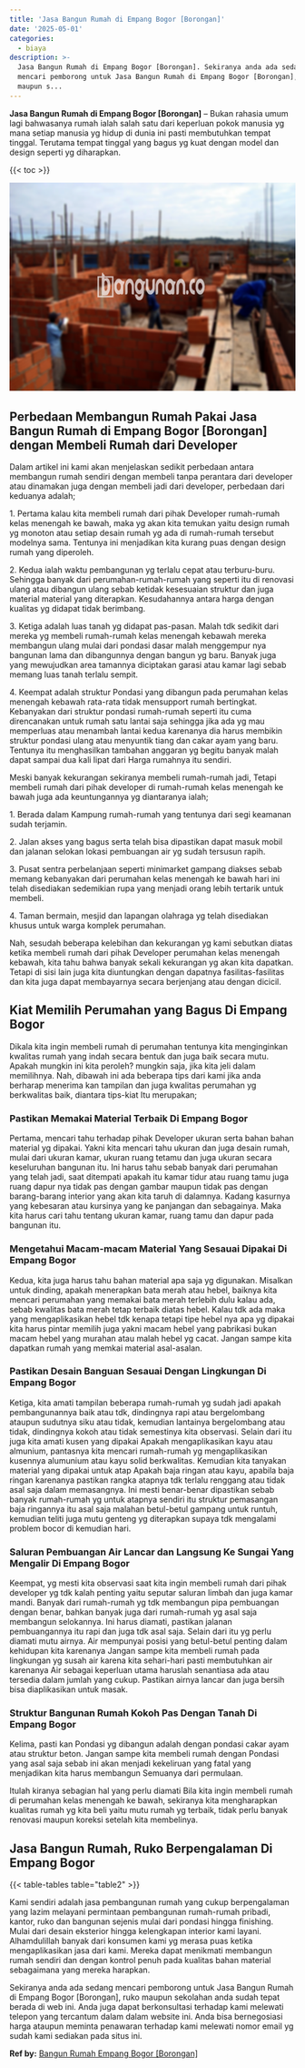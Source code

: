 ```yaml
---
title: 'Jasa Bangun Rumah di Empang Bogor [Borongan]'
date: '2025-05-01'
categories:
  - biaya
description: >-
  Jasa Bangun Rumah di Empang Bogor [Borongan]. Sekiranya anda ada sedang
  mencari pemborong untuk Jasa Bangun Rumah di Empang Bogor [Borongan], ruko
  maupun s...
---
```


**Jasa Bangun Rumah di Empang Bogor \[Borongan\]** – Bukan rahasia umum lagi bahwasanya rumah ialah salah satu dari keperluan pokok manusia yg mana setiap manusia yg hidup di dunia ini pasti membutuhkan tempat tinggal. Terutama tempat tinggal yang bagus yg kuat dengan model dan design seperti yg diharapkan.

{{< toc >}}

![Jasa Bangun Rumah di Empang Bogor [Borongan]](/images/borong-bangunan-16.png)

## Perbedaan Membangun Rumah Pakai Jasa Bangun Rumah di Empang Bogor \[Borongan\] dengan Membeli Rumah dari Developer

Dalam artikel ini kami akan menjelaskan sedikit perbedaan antara membangun rumah sendiri dengan membeli tanpa perantara dari developer atau dinamakan juga dengan membeli jadi dari developer, perbedaan dari keduanya adalah;

1\. Pertama kalau kita membeli rumah dari pihak Developer rumah-rumah kelas menengah ke bawah, maka yg akan kita temukan yaitu design rumah yg monoton atau setiap desain rumah yg ada di rumah-rumah tersebut modelnya sama. Tentunya ini menjadikan kita kurang puas dengan design rumah yang diperoleh.

2\. Kedua ialah waktu pembangunan yg terlalu cepat atau terburu-buru. Sehingga banyak dari perumahan-rumah-rumah yang seperti itu di renovasi ulang atau dibangun ulang sebab ketidak kesesuaian struktur dan juga material material yang diterapkan. Kesudahannya antara harga dengan kualitas yg didapat tidak berimbang.

3\. Ketiga adalah luas tanah yg didapat pas-pasan. Malah tdk sedikit dari mereka yg membeli rumah-rumah kelas menengah kebawah mereka membangun ulang mulai dari pondasi dasar malah menggempur nya bangunan lama dan dibangunnya dengan bangun yg baru. Banyak juga yang mewujudkan area tamannya diciptakan garasi atau kamar lagi sebab memang luas tanah terlalu sempit.

4\. Keempat adalah struktur Pondasi yang dibangun pada perumahan kelas menengah kebawah rata-rata tidak mensupport rumah bertingkat. Kebanyakan dari struktur pondasi rumah-rumah seperti itu cuma direncanakan untuk rumah satu lantai saja sehingga jika ada yg mau memperluas atau menambah lantai kedua karenanya dia harus membikin struktur pondasi ulang atau menyuntik tiang dan cakar ayam yang baru. Tentunya itu menghasilkan tambahan anggaran yg begitu banyak malah dapat sampai dua kali lipat dari Harga rumahnya itu sendiri.

Meski banyak kekurangan sekiranya membeli rumah-rumah jadi, Tetapi membeli rumah dari pihak developer di rumah-rumah kelas menengah ke bawah juga ada keuntungannya yg diantaranya ialah;

1\. Berada dalam Kampung rumah-rumah yang tentunya dari segi keamanan sudah terjamin.

2\. Jalan akses yang bagus serta telah bisa dipastikan dapat masuk mobil dan jalanan selokan lokasi pembuangan air yg sudah tersusun rapih.

3\. Pusat sentra perbelanjaan seperti minimarket gampang diakses sebab memang kebanyakan dari perumahan kelas menengah ke bawah hari ini telah disediakan sedemikian rupa yang menjadi orang lebih tertarik untuk membeli.

4\. Taman bermain, mesjid dan lapangan olahraga yg telah disediakan khusus untuk warga komplek perumahan.

Nah, sesudah beberapa kelebihan dan kekurangan yg kami sebutkan diatas ketika membeli rumah dari pihak Developer perumahan kelas menengah kebawah, kita tahu bahwa banyak sekali kekurangan yg akan kita dapatkan. Tetapi di sisi lain juga kita diuntungkan dengan dapatnya fasilitas-fasilitas dan kita juga dapat membayarnya secara berjenjang atau dengan dicicil.

## Kiat Memilih Perumahan yang Bagus Di Empang Bogor

Dikala kita ingin membeli rumah di perumahan tentunya kita menginginkan kwalitas rumah yang indah secara bentuk dan juga baik secara mutu. Apakah mungkin ini kita peroleh? mungkin saja, jika kita jeli dalam memilihnya. Nah, dibawah ini ada beberapa tips dari kami jika anda berharap menerima kan tampilan dan juga kwalitas perumahan yg berkwalitas baik, diantara tips-kiat Itu merupakan;

### Pastikan Memakai Material Terbaik Di Empang Bogor

Pertama, mencari tahu terhadap pihak Developer ukuran serta bahan bahan material yg dipakai. Yakni kita mencari tahu ukuran dan juga desain rumah, mulai dari ukuran kamar, ukuran ruang tetamu dan juga ukuran secara keseluruhan bangunan itu. Ini harus tahu sebab banyak dari perumahan yang telah jadi, saat ditempati apakah itu kamar tidur atau ruang tamu juga ruang dapur nya tidak pas dengan gambar maupun tidak pas dengan barang-barang interior yang akan kita taruh di dalamnya. Kadang kasurnya yang kebesaran atau kursinya yang ke panjangan dan sebagainya. Maka kita harus cari tahu tentang ukuran kamar, ruang tamu dan dapur pada bangunan itu.

### Mengetahui Macam-macam Material Yang Sesauai Dipakai Di Empang Bogor

Kedua, kita juga harus tahu bahan material apa saja yg digunakan. Misalkan untuk dinding, apakah menerapkan bata merah atau hebel, baiknya kita mencari perumahan yang memakai bata merah terlebih dulu kalau ada, sebab kwalitas bata merah tetap terbaik diatas hebel. Kalau tdk ada maka yang mengaplikasikan hebel tdk kenapa tetapi tipe hebel nya apa yg dipakai kita harus pintar memilih juga yakni macam hebel yang pabrikasi bukan macam hebel yang murahan atau malah hebel yg cacat. Jangan sampe kita dapatkan rumah yang memkai material asal-asalan.

### Pastikan Desain Banguan Sesauai Dengan Lingkungan Di Empang Bogor

Ketiga, kita amati tampilan beberapa rumah-rumah yg sudah jadi apakah pembangunannya baik atau tdk, dindingnya rapi atau bergelombang ataupun sudutnya siku atau tidak, kemudian lantainya bergelombang atau tidak, dindingnya kokoh atau tidak semestinya kita observasi. Selain dari itu juga kita amati kusen yang dipakai Apakah mengaplikasikan kayu atau almunium, pantasnya kita mencari rumah-rumah yg mengaplikasikan kusennya alumunium atau kayu solid berkwalitas. Kemudian kita tanyakan material yang dipakai untuk atap Apakah baja ringan atau kayu, apabila baja ringan karenanya pastikan rangka atapnya tdk terlalu renggang atau tidak asal saja dalam memasangnya. Ini mesti benar-benar dipastikan sebab banyak rumah-rumah yg untuk atapnya sendiri itu struktur pemasangan baja ringannya itu asal saja malahan betul-betul gampang untuk runtuh, kemudian teliti juga mutu genteng yg diterapkan supaya tdk mengalami problem bocor di kemudian hari.

### Saluran Pembuangan Air Lancar dan Langsung Ke Sungai Yang Mengalir Di Empang Bogor

Keempat, yg mesti kita observasi saat kita ingin membeli rumah dari pihak developer yg tdk kalah penting yaitu seputar saluran limbah dan juga kamar mandi. Banyak dari rumah-rumah yg tdk membangun pipa pembuangan dengan benar, bahkan banyak juga dari rumah-rumah yg asal saja membangun selokannya. Ini harus diamati, pastikan jalanan pembuangannya itu rapi dan juga tdk asal saja. Selain dari itu yg perlu diamati mutu airnya. Air mempunyai posisi yang betul-betul penting dalam kehidupan kita karenanya Jangan sampe kita membeli rumah pada lingkungan yg susah air karena kita sehari-hari pasti membutuhkan air karenanya Air sebagai keperluan utama haruslah senantiasa ada atau tersedia dalam jumlah yang cukup. Pastikan airnya lancar dan juga bersih bisa diaplikasikan untuk masak.

### Struktur Bangunan Rumah Kokoh Pas Dengan Tanah Di Empang Bogor

Kelima, pasti kan Pondasi yg dibangun adalah dengan pondasi cakar ayam atau struktur beton. Jangan sampe kita membeli rumah dengan Pondasi yang asal saja sebab ini akan menjadi kekeliruan yang fatal yang menjadikan kita harus membangun Semuanya dari permulaan.

Itulah kiranya sebagian hal yang perlu diamati Bila kita ingin membeli rumah di perumahan kelas menengah ke bawah, sekiranya kita mengharapkan kualitas rumah yg kita beli yaitu mutu rumah yg terbaik, tidak perlu banyak renovasi maupun koreksi setelah kita membelinya.

## Jasa Bangun Rumah, Ruko Berpengalaman Di Empang Bogor

{{< table-tables table="table2" >}}

Kami sendiri adalah jasa pembangunan rumah yang cukup berpengalaman yang lazim melayani permintaan pembangunan rumah-rumah pribadi, kantor, ruko dan bangunan sejenis mulai dari pondasi hingga finishing. Mulai dari desain eksterior hingga kelengkapan interior kami layani. Alhamdulillah banyak dari konsumen kami yg merasa puas ketika mengaplikasikan jasa dari kami. Mereka dapat menikmati membangun rumah sendiri dan dengan kontrol penuh pada kualitas bahan material sebagaimana yang mereka harapkan.

Sekiranya anda ada sedang mencari pemborong untuk Jasa Bangun Rumah di Empang Bogor \[Borongan\], ruko maupun sekolahan anda sudah tepat berada di web ini. Anda juga dapat berkonsultasi terhadap kami melewati telepon yang tercantum dalam dalam website ini. Anda bisa bernegosiasi harga ataupun meminta penawaran terhadap kami melewati nomor email yg sudah kami sediakan pada situs ini.

**Ref by:** [Bangun Rumah Empang Bogor [Borongan]](https://id.wikipedia.org/wiki/Bangun)
